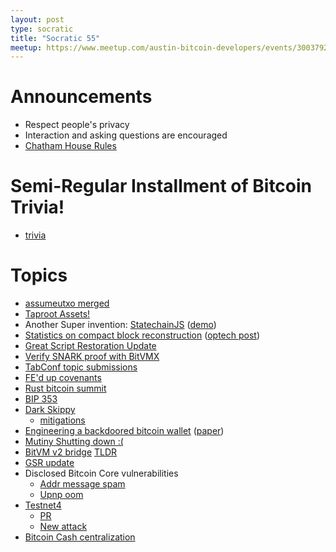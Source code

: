 ```yaml
---
layout: post
type: socratic
title: "Socratic 55"
meetup: https://www.meetup.com/austin-bitcoin-developers/events/300379217
---
```


# Announcements

- Respect people's privacy
- Interaction and asking questions are encouraged
- [Chatham House Rules](https://www.chathamhouse.org/about-us/chatham-house-rule)

# Semi-Regular Installment of Bitcoin Trivia!

- [trivia](https://x.com/base58btc/status/1824198678438924539)

# Topics

- [assumeutxo merged](https://github.com/bitcoin/bitcoin/pull/28553)
- [Taproot Assets!](https://lightning.engineering/posts/2024-07-23-taproot-assets-LN/)
- Another Super invention: [StatechainJS](https://github.com/supertestnet/statechainjs) ([demo](https://www.youtube.com/watch?v=24pNIs6M7qo))
- [Statistics on compact block reconstruction](https://delvingbitcoin.org/t/stats-on-compact-block-reconstructions/1052) ([optech post](https://bitcoinops.org/en/newsletters/2024/08/09/#statistics-on-compact-block-reconstruction))
- [Great Script Restoration Update](https://primal.net/e/note1vwf4lxff22ps40k2yv4p5jrg5wncwsakxnwwcecmmg5gs8nv635qvg6v39)
- [Verify SNARK proof with BitVMX](https://x.com/bitvmx/status/1816123923106259394)
- [TabConf topic submissions](https://github.com/TABConf/6.tabconf.com/issues)
- [FE'd up covenants](https://rubin.io/public/pdfs/fedcov.pdf)
- [Rust bitcoin summit](https://hackmd.io/@notmandatory/r1tcjErKR)
- [BIP 353](https://satsto.me/)
- [Dark Skippy](https://x.com/utxoclub/status/1820520960476561825)
  - [mitigations](https://x.com/nunchuk_io/status/1820710359780704557)
- [Engineering a backdoored bitcoin wallet](https://x.com/wootsecurity/status/1823085045399363882) ([paper](https://www.usenix.org/conference/woot24/presentation/scott))
- [Mutiny Shutting down :(](https://blog.mutinywallet.com/mutiny-wallet-is-shutting-down/)
- [BitVM v2 bridge](https://bitvm.org/bitvm_bridge.pdf) [TLDR](https://twitter.com/alexeiZamyatin/status/1824034904516051335)
- [GSR update](https://primal.net/e/note12283gne4a85aetqmkmafaudk5cmu3769rdavrsus6v05epvdvkgsvxw305)
- Disclosed Bitcoin Core vulnerabilities
  - [Addr message spam](https://bitcoincore.org/en/2024/07/31/disclose-addrman-int-overflow/)
  - [Upnp oom](https://bitcoincore.org/en/2024/07/31/disclose-upnp-oom/)
- [Testnet4](https://mempool.space/testnet4)
  - [PR](https://github.com/bitcoin/bitcoin/pull/29775)
  - [New attack](https://delvingbitcoin.org/t/zawy-s-alternating-timestamp-attack/1062)
- [Bitcoin Cash centralization](https://x.com/ParkerMerritt/status/1808909755491999857)
